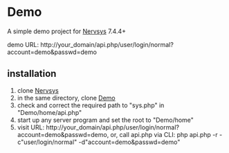 # Demo

A simple demo project for [Nervsys](https://github.com/NervSys/NervSys) 7.4.4+

demo URL: http://your_domain/api.php/user/login/normal?account=demo&passwd=demo

## installation

1. clone [Nervsys](https://github.com/NervSys/NervSys)  
2. in the same directory, clone [Demo](https://github.com/NervSys/Demo)  
3. check and correct the required path to "sys.php" in "Demo/home/api.php"  
4. start up any server program and set the root to "Demo/home"  
5. visit URL: http://your_domain/api.php/user/login/normal?account=demo&passwd=demo, or, call api.php via CLI: php api.php -r -c"user/login/normal" -d"account=demo&passwd=demo"